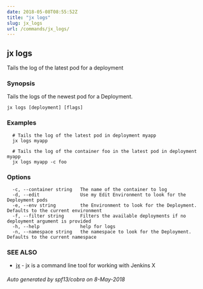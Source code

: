 ```yaml
---
date: 2018-05-08T08:55:52Z
title: "jx logs"
slug: jx_logs
url: /commands/jx_logs/
---
```

## jx logs

Tails the log of the latest pod for a deployment

### Synopsis

Tails the logs of the newest pod for a Deployment.

```
jx logs [deployment] [flags]
```

### Examples

```
  # Tails the log of the latest pod in deployment myapp
  jx logs myapp
  
  # Tails the log of the container foo in the latest pod in deployment myapp
  jx logs myapp -c foo
```

### Options

```
  -c, --container string   The name of the container to log
  -d, --edit               Use my Edit Environment to look for the Deployment pods
  -e, --env string         the Environment to look for the Deployment. Defaults to the current environment
  -f, --filter string      Filters the available deployments if no deployment argument is provided
  -h, --help               help for logs
  -n, --namespace string   the namespace to look for the Deployment. Defaults to the current namespace
```

### SEE ALSO

* [jx](/commands/jx/)	 - jx is a command line tool for working with Jenkins X

###### Auto generated by spf13/cobra on 8-May-2018
